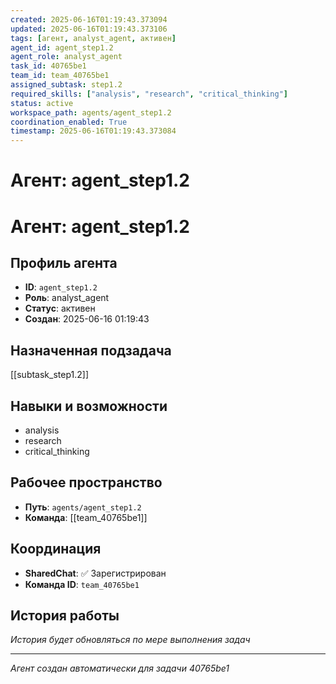 ```yaml
---
created: 2025-06-16T01:19:43.373094
updated: 2025-06-16T01:19:43.373106
tags: [агент, analyst_agent, активен]
agent_id: agent_step1.2
agent_role: analyst_agent
task_id: 40765be1
team_id: team_40765be1
assigned_subtask: step1.2
required_skills: ["analysis", "research", "critical_thinking"]
status: active
workspace_path: agents/agent_step1.2
coordination_enabled: True
timestamp: 2025-06-16T01:19:43.373084
---
```


# Агент: agent_step1.2

# Агент: agent_step1.2

## Профиль агента

- **ID**: `agent_step1.2`
- **Роль**: analyst_agent
- **Статус**: активен
- **Создан**: 2025-06-16 01:19:43

## Назначенная подзадача

[[subtask_step1.2]]

## Навыки и возможности

- analysis
- research
- critical_thinking

## Рабочее пространство

- **Путь**: `agents/agent_step1.2`
- **Команда**: [[team_40765be1]]

## Координация

- **SharedChat**: ✅ Зарегистрирован
- **Команда ID**: `team_40765be1`

## История работы

*История будет обновляться по мере выполнения задач*

---
*Агент создан автоматически для задачи 40765be1*
